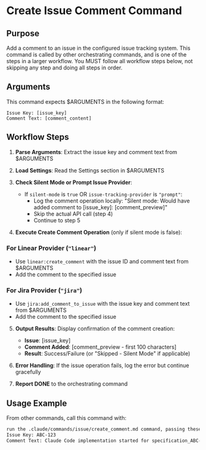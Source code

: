# Create Issue Comment Command

## Purpose

Add a comment to an issue in the configured issue tracking system.
This command is called by other orchestrating commands, and is one of the steps in a larger workflow.
You MUST follow all workflow steps below, not skipping any step and doing all steps in order.

## Arguments

This command expects $ARGUMENTS in the following format:

```
Issue Key: [issue_key]
Comment Text: [comment_content]
```

## Workflow Steps

1. **Parse Arguments**: Extract the issue key and comment text from $ARGUMENTS

2. **Load Settings**: Read the Settings section in $ARGUMENTS

3. **Check Silent Mode or Prompt Issue Provider**: 
   - If `silent-mode` is `true` OR `issue-tracking-provider` is `"prompt"`:
     - Log the comment operation locally: "Silent mode: Would have added comment to [issue_key]: [comment_preview]"
     - Skip the actual API call (step 4)
     - Continue to step 5

4. **Execute Create Comment Operation** (only if silent mode is false):

### For Linear Provider (`"linear"`)
- Use `linear:create_comment` with the issue ID and comment text from $ARGUMENTS
- Add the comment to the specified issue

### For Jira Provider (`"jira"`)
- Use `jira:add_comment_to_issue` with the issue key and comment text from $ARGUMENTS
- Add the comment to the specified issue

5. **Output Results**: Display confirmation of the comment creation:
   - **Issue**: [issue_key]
   - **Comment Added**: [comment_preview - first 100 characters] 
   - **Result**: Success/Failure (or "Skipped - Silent Mode" if applicable)

6. **Error Handling**: If the issue operation fails, log the error but continue gracefully

7. **Report DONE** to the orchestrating command

## Usage Example

From other commands, call this command with:

```markdown
run the .claude/commands/issue/create_comment.md command, passing these arguments:
Issue Key: ABC-123
Comment Text: Claude Code implementation started for specification_ABC-123_20240101.md
```